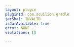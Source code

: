 ```yaml
---
layout: plugin
pluginId: com.scuilion.gradle
jarSha1: INVALID
isJarAvailable: true
error: NONE
violations: []

---
```

